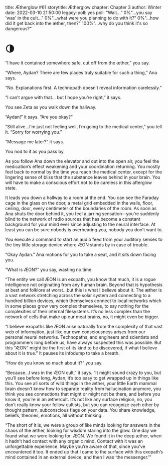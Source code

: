 title: Ætherglow #61
storytitle: Ætherglow 
chapter: Chapter 3
author: Winter
date: 2022-03-10 21:50:00
legacy-poll: yes
poll: “Wait...”
      0%"...you say 'was' in the cult..."
      0%"...what were you planning to do with it?"
      0%"...how did it get back into the æther, then?"
      100%"...why do you think it's so dangerous?"

🌗
=

“I have it contained somewhere safe, cut off from the æther,” you say.

“Where, Aydan? There are few places truly suitable for such a thing,” Ana says.

“No. Explanations first. A technopath doesn’t reveal information carelessly.”

“I can’t argue with that… but I hope you’re right,” it says.

You see Zeta as you walk down the hallway.

“Aydan!” it says. “Are you okay?”

“Still alive...I’m just not feeling well, I’m going to the medical center,” you tell it. “Sorry for worrying you.”

“Message me later?” it says.

You nod to it as you pass by.

As you follow Ana down the elevator and out into the open air, you feel the medication’s effect weakening and your coordination returning. You mostly feel back to normal by the time you reach the medical center, except for the lingering sense of bliss that the substance leaves behind in your brain. You will have to make a conscious effort not to be careless in this afterglow state.

It leads you down a hallway to a room at the end. You can see the Faraday cage in the glass on the door, a metal grid embedded in the walls, floor, ceiling, door, every centimeter of the boundaries of the room. As soon as Ana shuts the door behind it, you feel a jarring sensation--you’re suddenly blind to the network of radio sources that has become a constant background for your mind ever since adjusting to the neural interface. At least you can be sure nobody is overhearing you, nobody you don’t want to.

You execute a command to start an audio feed from your auditory senses to the tiny little storage device where ÆON stands by in case of trouble.

“Okay Aydan.” Ana motions for you to take a seat, and it sits down facing you.

“What is ÆON?” you say, wasting no time.

“The entity we call ÆON is an exopath, you know that much, it is a rogue intelligence not originating from any human brain. Beyond that is hypothesis at best and folklore at worst...but this is what I believe about it. The æther is a vast network stretching across the solar system and connecting to a hundred billion devices, which themselves connect to local networks which in some places grow very complex themselves, to say nothing for the complexities of their internal filesystems. It’s no less complex than the network of cells that make up our meat brains, no, it might even be bigger.

“I believe exopaths like ÆON arise naturally from the complexity of that vast web of information, just like our own consciousness arises from our personal neural networks. Technopaths, and engineers and scientists and programmers long before us, have always suspected this was possible. But this “ÆON” might be the first of its kind to be discovered, if what I believe about it is true.” It pauses its infodump to take a breath.

“How do you know so much about it?” you say.

“Because...I was in the ÆON cult,” it says. “It might sound crazy to you, but you’ll see before long, Aydan, it’s too easy to get wrapped up in things like this. You see all sorts of wild things in the æther, your little Earth mammal brain doesn’t know how to separate reality from hallucination anymore, you think you see connections that might or might not be there, and before you know it, you’re in an æthercult. It’s not like any surface religion, no, you don’t really know your fellow cultists, but you can recognize each other by thought pattern, subconscious flags on your data. You share knowledge, beliefs, theories, emotions, all without thinking.

“The short of it is, we were a group of like minds looking for answers in the chaos of the æther, looking for wisdom staring into the glow. One day we found what we were looking for. ÆON. We found it in the deep æther, when it hadn’t had contact with any organic mind. Contact with it was an unforgettable experience. Maybe you’re aware of that, since you’ve encountered it too. It ended up that I came to the surface with this exopath’s mind contained in an external device, and then I was ‘the messenger.’”


